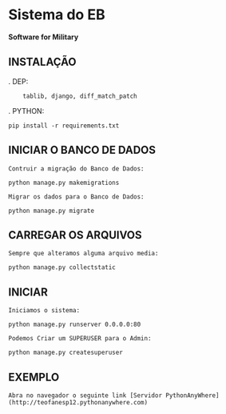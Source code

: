 # Sistema do EB
**Software for Military**

INSTALAÇÃO
----------
.
    DEP:

        tablib, django, diff_match_patch
.
    PYTHON:
        
	pip install -r requirements.txt

INICIAR O BANCO DE DADOS
------------------------
	Contruir a migração do Banco de Dados:

	python manage.py makemigrations

	Migrar os dados para o Banco de Dados:

	python manage.py migrate

CARREGAR OS ARQUIVOS
--------------------
	Sempre que alteramos alguma arquivo media:

	python manage.py collectstatic

INICIAR
-------
	Iniciamos o sistema:

	python manage.py runserver 0.0.0.0:80

	Podemos Criar um SUPERUSER para o Admin:

	python manage.py createsuperuser

EXEMPLO
-------
	Abra no navegador o seguinte link [Servidor PythonAnyWhere](http://teofanesp12.pythonanywhere.com)
